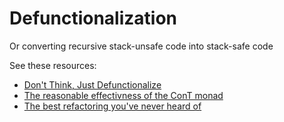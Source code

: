 # Defunctionalization

Or converting recursive stack-unsafe code into stack-safe code

See these resources:
- [Don't Think, Just Defunctionalize](https://www.joachim-breitner.de/blog/778-Don%E2%80%99t_think%2C_just_defunctionalize)
- [The reasonable effectivness of the ConT monad](https://blog.poisson.chat/posts/2019-10-26-reasonable-continuations.html)
- [The best refactoring you've never heard of](https://web.archive.org/web/20201107223338/http://www.pathsensitive.com/2019/07/the-best-refactoring-youve-never-heard.html)
